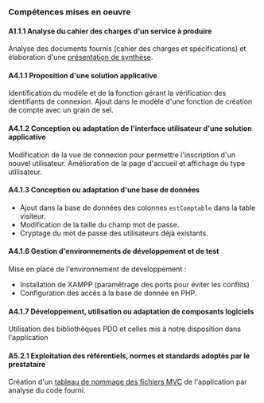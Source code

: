 ### Compétences mises en oeuvre

#### A1.1.1 Analyse du cahier des charges d'un service à produire

Analyse des documents fournis (cahier des charges et spécifications) et
élaboration d'une [présentation de synthèse](https://drive.google.com/open?id=0B1T9tkseoI0qZ2l2c083UE10RFU).

#### A4.1.1 Proposition d'une solution applicative

Identification du modèle et de la fonction gérant la vérification des
identifiants de connexion.
Ajout dans le modèle d'une fonction de création de compte avec un grain de sel.

#### A4.1.2 Conception ou adaptation de l'interface utilisateur d'une solution applicative

Modification de la vue de connexion pour permettre l'inscription d'un nouvel
utilisateur.
Amélioration de la page d'accueil et affichage du type utilisateur.

#### A4.1.3 Conception ou adaptation d'une base de données

-   Ajout dans la base de données des colonnes `estComptable` dans la table visiteur.
-   Modification de la taille du champ mot de passe.
-   Cryptage du mot de passe des utilisateurs déjà existants.

#### A4.1.6 Gestion d'environnements de développement et de test

Mise en place de l'environnement de développement :

-   Installation de XAMPP (paramétrage des ports pour éviter les conflits)
-   Configuration des accès à la base de donnée en PHP.

#### A4.1.7 Développement, utilisation ou adaptation de composants logiciels

Utilisation des bibliothèques PDO et celles mis à notre disposition dans
l'application

#### A5.2.1 Exploitation des référentiels, normes et standards adoptés par le prestataire

Création d'un [tableau de nommage des fichiers MVC](https://drive.google.com/file/d/0B1T9tkseoI0qaFBkdVRuQVVVUUk/view?usp=sharing)
de l'application par analyse du code fourni.